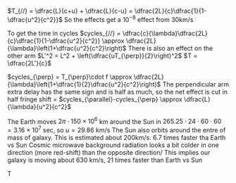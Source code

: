 $T_{//} = \dfrac{L}{c+u} + \dfrac{L}{c-u} = \dfrac{2L}{c}\dfrac{1}{1-\dfrac{u^2}{c^2}}$
So the effects get a $10^{-8}$ effect from 30km/s

To get the time in cycles
$cycles_{//} = \dfrac{c}{\lambda}\dfrac{2L}{c}\dfrac{1}{1-\dfrac{u^2}{c^2}} \approx \dfrac{2L}{\lambda}\left(1+\dfrac{u^2}{c^2}\right)$
There is also an effect on the other arm
$L'^2 = L^2 + \left(\dfrac{uT_{\perp}}{2}\right)^2$
	$T = \dfrac{2L'}{c}$

$cycles_{\perp} = T_{\perp}\cdot f \approx \dfrac{2L}{\lambda}\left(1+\dfrac{1}{2}\dfrac{u^2}{c^2}\right)$
The perpendicular arm extra delay has the same sign and is half as much, so the net effect is cut in half
	fringe shift = $cycles_{\parallel}-cycles_{\perp} \approx \dfrac{L}{\lambda}{u^2}{c^2}$
	
The Earth moves $2\pi \cdot 150\times10^6$ km around the Sun in $265.25\cdot 24\cdot 60\cdot 60 = 3.16\times 10^7$ sec, so $u = 29.86$ km/s
The Sun also orbits around the entre of mass of galaxy. This is estimated about 200km/s. 6.7 times faster tha Earth vs Sun
Cosmic microwave background radiation looks a bit colder in one direction (more red-shift) than the opposite direction/ This implies our galaxy is moving about 630 km/s, 21 times faster than Earth vs Sun

T